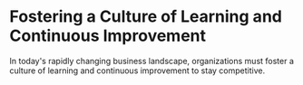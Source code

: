 Fostering a Culture of Learning and Continuous Improvement
=====================================================================



In today's rapidly changing business landscape, organizations must foster a culture of learning and continuous improvement to stay competitive.
